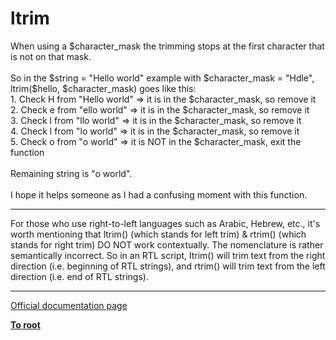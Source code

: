 # ltrim



When using a $character_mask the trimming stops at the first character that is not on that mask.<br><br>So in the $string = "Hello world" example with $character_mask = "Hdle", ltrim($hello, $character_mask) goes like this:<br>1. Check H from "Hello world" =&gt; it is in the $character_mask, so remove it<br>2. Check e from "ello world" =&gt; it is in the $character_mask, so remove it<br>3. Check l from "llo world" =&gt; it is in the $character_mask, so remove it<br>4. Check l from "lo world" =&gt; it is in the $character_mask, so remove it<br>5. Check o from "o world" =&gt; it is NOT in the $character_mask, exit the function<br><br>Remaining string is "o world".<br><br>I hope it helps someone as I had a confusing moment with this function.  

---

For those who use right-to-left languages such as Arabic, Hebrew, etc., it&apos;s worth mentioning that ltrim() (which stands for left trim) &amp; rtrim() (which stands for right trim) DO NOT work contextually. The nomenclature is rather semantically incorrect. So in an RTL script, ltrim() will trim text from the right direction (i.e. beginning of RTL strings), and rtrim() will trim text from the left direction (i.e. end of RTL strings).  

---

[Official documentation page](https://www.php.net/manual/en/function.ltrim.php)

**[To root](/README.md)**